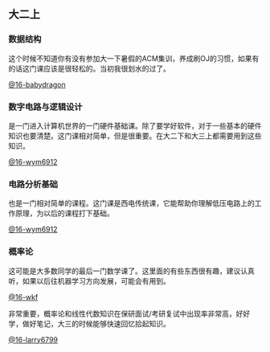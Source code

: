 ## 大二上

### 数据结构

这个时候不知道你有没有参加大一下暑假的ACM集训，养成刷OJ的习惯，如果有的话这门课应该是很轻松的。当初我很划水的过了。

[@16-babydragon](<https://github.com/baolintian>)

### 数字电路与逻辑设计

是一门进入计算机世界的一门硬件基础课。除了要学好软件，对于一些基本的硬件知识也要清楚。这门课相对简单，但是很重要。在大二下和大三上都需要用到这些知识。

[@16-wym6912](<https://github.com/wym6912>)

### 电路分析基础

也是一门相对简单的课程。这门课是西电传统课，它能帮助你理解低压电路上的工作原理，为以后的课程打下基础。

[@16-wym6912](<https://github.com/wym6912>)

### 概率论

这可能是大多数同学的最后一门数学课了。这里面的有些东西很有趣，建议认真听，如果以后往机器学习方向发展，可能会有用到。

[@16-wkf](<https://github.com/kfwang-jpg>)

非常重要，概率论和线性代数知识在保研面试/考研复试中出现率非常高，好好学，做好笔记，大三的时候能够快速回忆拾起知识。

[@16-larry6799](<https://github.com/larry6799>)